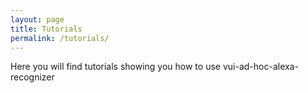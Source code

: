 ```yaml
---
layout: page
title: Tutorials
permalink: /tutorials/
---
```

Here you will find tutorials showing you how to use vui-ad-hoc-alexa-recognizer
